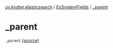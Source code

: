 [uy.klutter.elasticsearch](../index.md) / [EsSystemFields](index.md) / [_parent](.)


# _parent
<code>_parent</code> [(source)](https://github.com/kohesive/klutter/blob/master/elasticsearch-jdk7/src/main/kotlin/uy/klutter/elasticsearch/Mappings.kt#L11)<br/>

